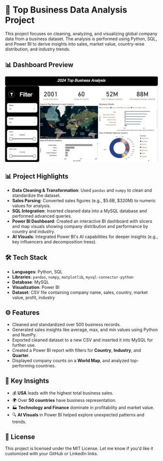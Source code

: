# 🏢 Top Business Data Analysis Project

This project focuses on cleaning, analyzing, and visualizing global company data from a business dataset. The analysis is performed using Python, SQL, and Power BI to derive insights into sales, market value, country-wise distribution, and industry trends.

## 📊 Dashboard Preview

![Power BI Dashboard](https://raw.githubusercontent.com/StephenThangarajA/TopBusiness-DataAnalysis/refs/heads/main/assets/dashboard.png)

## 📊 Project Highlights

- **Data Cleaning & Transformation**: Used `pandas` and `numpy` to clean and standardize the dataset.
- **Sales Parsing**: Converted sales figures (e.g., $5.6B, $320M) to numeric values for analysis.
- **SQL Integration**: Inserted cleaned data into a MySQL database and performed advanced queries.
- **Power BI Dashboard**: Created an interactive BI dashboard with slicers and map visuals showing company distribution and performance by country and industry.
- **AI Visuals**: Integrated Power BI's AI capabilities for deeper insights (e.g., key influencers and decomposition trees).

## 🛠️ Tech Stack

- **Languages**: Python, SQL
- **Libraries**: `pandas`, `numpy`, `matplotlib`, `mysql-connector-python`
- **Database**: MySQL
- **Visualization**: Power BI
- **Dataset**: CSV file containing company name, sales, country, market value, profit, industry

## ⚙️ Features

- Cleaned and standardized over 500 business records.
- Generated sales insights like average, max, and min values using Python and NumPy.
- Exported cleaned dataset to a new CSV and inserted it into MySQL for further use.
- Created a Power BI report with filters for **Country**, **Industry**, and **Quarter**.
- Displayed company counts on a **World Map**, and analyzed top-performing countries.

## 🧠 Key Insights

- 💰 **USA** leads with the highest total business sales.
- 🌍 Over **50 countries** have business representation.
- 🏭 **Technology and Finance** dominate in profitability and market value.
- 🔍 **AI Visuals** in Power BI helped explore unexpected patterns and trends.

## 📄 License
This project is licensed under the MIT License.
Let me know if you'd like it customized with your GitHub or LinkedIn links.
